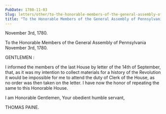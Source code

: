 ```yaml
---
PubDate: 1780-11-03
Slug: letters/other/to-the-honorable-members-of-the-general-assembly-of-pennsylvania-november-3rd-1780
title: "To the Honorable Members of the General Assembly of Pennsylvania  November 3rd, 1780."
---
```


   November 3rd, 1780.

   To the Honorable Members of the General Assembly of Pennsylvania  November
   3rd, 1780.

   GENTLEMEN :

   I informed the members of the last House by letter of the 14th of
   September, that, as it was my intention to collect materials for a history
   of the Revolution it would be impossible for me to attend the duty of
   Clerk of the House, as no order was then taken on the letter. I have now
   the honor of repeating the same to this Honorable House.

   I am Honorable Gentlemen, Your obedient humble servant,

   THOMAS PAINE.
